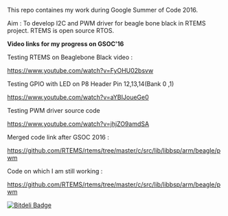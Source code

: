 This repo containes my work during Google Summer of Code 2016.

Aim : To develop I2C and PWM driver for beagle bone black in RTEMS project. RTEMS is open source RTOS. 

**Video links for my progress on GSOC'16**

Testing RTEMS on Beaglebone Black video :

https://www.youtube.com/watch?v=FyOHU02bsvw

Testing GPIO with LED on P8 Header Pin 12,13,14(Bank 0 ,1)

https://www.youtube.com/watch?v=aYBIJoueGe0 

Testing PWM driver source code 

https://www.youtube.com/watch?v=jhjZO9amdSA


Merged code link after GSOC 2016 :

https://github.com/RTEMS/rtems/tree/master/c/src/lib/libbsp/arm/beagle/pwm

Code on which I am still working :

https://github.com/RTEMS/rtems/tree/master/c/src/lib/libbsp/arm/beagle/pwm

[![Bitdeli Badge](https://d2weczhvl823v0.cloudfront.net/punitvara/rtems_gsoc16/trend.png)](https://bitdeli.com/free "Bitdeli Badge")

